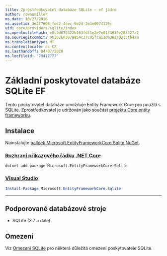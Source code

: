 ```yaml
---
title: Zprostředkovatel databáze SQLite – ef jádro
author: rowanmiller
ms.date: 10/27/2016
ms.assetid: 3e2f7698-fec2-4cec-9e2d-2e3e0074120c
uid: core/providers/sqlite/index
ms.openlocfilehash: e8c3d675322b163fdf1e2e7e01f3815e28f427a2
ms.sourcegitcommit: 9b562663679854c37c05fca13d93e180213fb4aa
ms.translationtype: MT
ms.contentlocale: cs-CZ
ms.lasthandoff: 04/07/2020
ms.locfileid: "78417777"
---
```

# <a name="sqlite-ef-core-database-provider"></a>Základní poskytovatel databáze SQLite EF

Tento poskytovatel databáze umožňuje Entity Framework Core pro použití s SQLite. Zprostředkovatel je udržován jako součást [projektu Core entity frameworku](https://github.com/aspnet/EntityFrameworkCore).

## <a name="install"></a>Instalace

Nainstalujte [balíček Microsoft.EntityFrameworkCore.Sqlite NuGet](https://www.nuget.org/packages/Microsoft.EntityFrameworkCore.Sqlite/).

### <a name="net-core-cli"></a>[Rozhraní příkazového řádku .NET Core](#tab/dotnet-core-cli)

```dotnetcli
dotnet add package Microsoft.EntityFrameworkCore.Sqlite
```

### <a name="visual-studio"></a>[Visual Studio](#tab/vs)

``` powershell
Install-Package Microsoft.EntityFrameworkCore.Sqlite
```

***

## <a name="supported-database-engines"></a>Podporované databázové stroje

* SQLite (3.7 a dále)

## <a name="limitations"></a>Omezení

Viz [Omezení SQLite](limitations.md) pro některá důležitá omezení poskytovatele SQLite.
